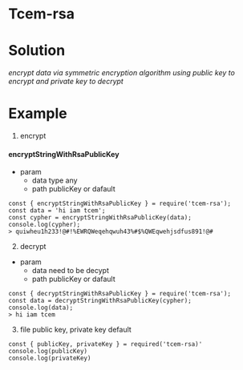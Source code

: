 # Tcem-rsa
# Solution
*encrypt data via symmetric encryption algorithm using public key to encrypt and private key to decrypt*
# Example
1. encrypt
#### encryptStringWithRsaPublicKey
* param
    - data type any
    - path publicKey or dafault

```
const { encryptStringWithRsaPublicKey } = require('tcem-rsa');
const data = 'hi iam tcem';
const cypher = encryptStringWithRsaPublicKey(data);
console.log(cypher);
> quiwheu1h233!@#!%EWRQWeqehqwuh43%#$%QWEqwehjsdfus891!@#
```
2. decrypt
* param
    - data need to be decypt
    - path publicKey or dafault
```
const { decryptStringWithRsaPublicKey } = require('tcem-rsa');
const data = decryptStringWithRsaPublicKey(cypher);
console.log(data);
> hi iam tcem
```
3. file public key, private key default
```
const { publicKey, privateKey } = required('tcem-rsa)'
console.log(publicKey)
console.log(privateKey)
```
